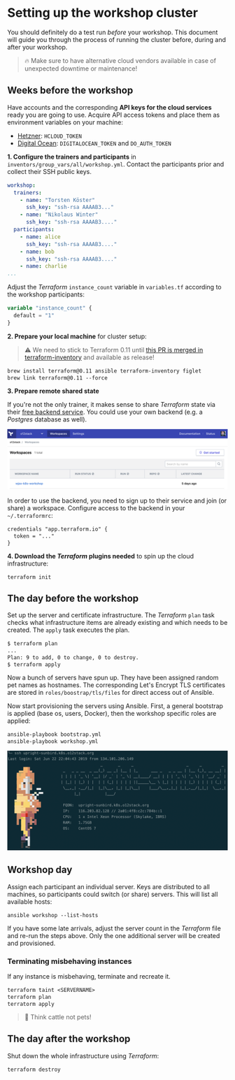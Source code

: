 # Setting up the workshop cluster

You should definitely do a test run *before* your workshop. This document
will guide you through the process of running the cluster before, during
and after your workshop.

> 🔥 Make sure to have alternative cloud vendors available in case 
> of unexpected downtime or maintenance!

## Weeks before the workshop

Have accounts and the corresponding __API keys for the cloud services__ ready
you are going to use. Acquire API access tokens and place them as environment
variables on your machine:

* [Hetzner](https://accounts.hetzner.com): `HCLOUD_TOKEN`
* [Digital Ocean](https://cloud.digitalocean.com/): `DIGITALOCEAN_TOKEN` and `DO_AUTH_TOKEN`

__1. Configure the trainers and participants__ in `inventors/group_vars/all/workshop.yml`. Contact the participants prior and collect their SSH  public keys.

```yaml
workshop:
  trainers:
    - name: "Torsten Köster"
      ssh_key: "ssh-rsa AAAAB3..."
    - name: "Nikolaus Winter"
      ssh_key: "ssh-rsa AAAAB3...."
  participants:
    - name: alice
      ssh_key: "ssh-rsa AAAAB3...."
    - name: bob
      ssh_key: "ssh-rsa AAAAB3...."
    - name: charlie
...
```
Adjust the _Terraform_ `instance_count` variable in `variables.tf` according to the workshop participants:

```terraform
variable "instance_count" {
  default = "1"
}
```

__2. Prepare your local machine__ for cluster setup:

> ⚠️ We need to stick to Terraform 0.11 until [this PR is merged in terraform-inventory](https://github.com/adammck/terraform-inventory/pull/114) and available as release!

```
brew install terraform@0.11 ansible terraform-inventory figlet
brew link terraform@0.11 --force
```

__3. Prepare remote shared state__

If you're not the only trainer, it makes sense to share _Terraform_ state via their [free backend
service](https://app.terraform.io). You could use your own backend (e.g. a _Postgres_ database as well). 

![alt](terraform_backend.png)

In order to use the backend, you need to sign up to their service and join (or share) a workspace. Configure access to the backend in your `~/.terraformrc`:

````
credentials "app.terraform.io" {
  token = "..."
}
````

__4. Download the _Terraform_ plugins needed__ to spin up the cloud infrastructure:

    terraform init

## The day before the workshop

Set up the server and certificate infrastructure. The _Terraform_ `plan` task checks what infrastructure items are already existing and which needs to be created. The `apply` task executes the plan.

```
$ terraform plan
...
Plan: 9 to add, 0 to change, 0 to destroy.
$ terraform apply
```

Now a bunch of servers have spun up. They have been assigned random pet names as
hostnames. The corresponding Let's Encrypt TLS certificates are stored in 
`roles/boostrap/tls/files` for direct access out of Ansible. 

Now start provisioning the servers using Ansible. First, a general bootstrap
is applied (base os, users, Docker), then the workshop specific roles are applied:

```
ansible-playbook bootstrap.yml
ansible-playbook workshop.yml
```

![alt](workshop-login.png)

## Workshop day

Assign each participant an individual server. Keys are distributed to all machines, so participants could switch (or share) servers. This will list all available hosts:

    ansible workshop --list-hosts

If you have some late arrivals, adjust the server count in the _Terraform_ file and re-run the steps above. Only the one additional server will be created and provisioned.

### Terminating misbehaving instances

If any instance is misbehaving, terminate and recreate it.

````
terraform taint <SERVERNAME>
terraform plan
terratorm apply
````

> 🐄 Think cattle not pets!

## The day after the workshop

Shut down the whole infrastructure using _Terraform_:

```
terraform destroy
```
